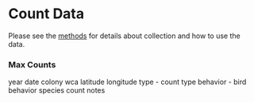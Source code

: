 # Count Data

Please see the [methods](../SiteandMethods/methods.md) for details about collection and how to use the data.

### Max Counts
year
date
colony 
wca
latitude
longitude
type - count type
behavior - bird behavior
species
count
notes